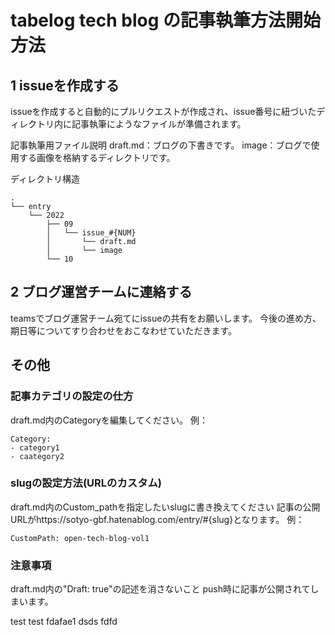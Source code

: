 # tabelog tech blog の記事執筆方法開始方法

## 1 issueを作成する
issueを作成すると自動的にプルリクエストが作成され、issue番号に紐づいたディレクトリ内に記事執筆にようなファイルが準備されます。

記事執筆用ファイル説明
draft.md：ブログの下書きです。
image：ブログで使用する画像を格納するディレクトリです。

ディレクトリ構造
```
.
└── entry
    └── 2022
        ├── 09
        │   └── issue_#{NUM}
        │       └── draft.md
        │       └── image
        └── 10
```

## 2 ブログ運営チームに連絡する
teamsでブログ運営チーム宛てにissueの共有をお願いします。
今後の進め方、期日等についてすり合わせをおこなわせていただきます。


## その他
### 記事カテゴリの設定の仕方
draft.md内のCategoryを編集してください。
例：
```
Category:
- category1
- caategory2
```

### slugの設定方法(URLのカスタム)
draft.md内のCustom_pathを指定したいslugに書き換えてください
記事の公開URLがhttps://sotyo-gbf.hatenablog.com/entry/#{slug}となります。
例：
```
CustomPath: open-tech-blog-vol1
```

### 注意事項
draft.md内の"Draft: true"の記述を消さないこと
push時に記事が公開されてしまいます。



test
test
fdafae1
dsds
fdfd
